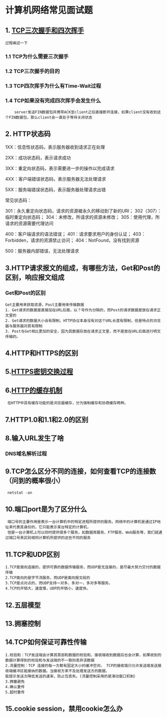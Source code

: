 # 计算机网络常见面试题

## 1. [TCP三次握手和四次挥手](https://blog.csdn.net/qzcsu/article/details/72861891)
    过程阐述一下
### 1.1 TCP为什么需要三次握手
### 1.2 TCP三次握手的目的
### 1.3 TCP四次挥手为什么有Time-Wait过程
### 1.4 TCP如果没有完成四次挥手会发生什么
        server发送FIN数据包并携带ACK至client之后直接断开连接，如果client没有收到这个FIN数据包，那么client会一直处于等待关闭状态

## 2. HTTP状态码
   1XX：信息性状态码，表示服务器收到请求正在处理
   
   2XX：成功状态码，表示请求成功
   
   3XX：重定向状态码，表示需要进一步的操作以完成请求
   
   4XX：客户端错误状态码，表示服务器无法处理请求
   
   5XX：服务端错误状态码，表示服务器处理请求出错
 
   常见状态码：
   
   301：永久重定向状态码，请求的资源被永久的移动到了新的URI； 302（307）：临时重定向状态码； 304：未修改，所请求的资源未修改；  305：使用代理，所请求的资源需要代理访问
   
   400：客户端请求的语法错误； 401：请求要求用户的身份认证； 403：Forbidden，请求的资源禁止访问； 404：NotFound，没有找到资源
   
   500：服务器内部错误，无法处理请求

## 3.HTTP请求报文的组成，有哪些方法，Get和Post的区别，响应报文组成

### Get和Post的区别
    Get主要用来获取资源，Post主要用来传输数据
    1. Get请求的数据是直接加在URL后面，以？号作为分隔的，而Post的请求数据是放在请求正文里的
    2. Get请求的数据大小会有限制，HTTP协议本身没有对这个URL长度有限制，但是特点的浏览器与服务器对其有限制
    3. Post与Get相比更加的安全，因为其数据存放在请求正文里，而不是放在URL后面进行明文传输的。

## 4.HTTP和HTTPS的区别

## 5.[HTTPS密钥交换过程](https://www.cnblogs.com/zhuqil/archive/2012/07/23/2604572.html)

## 6.[HTTP的缓存机制](https://juejin.im/post/5a1d4e546fb9a0450f21af23)
     在HTTP中具有缓存功能的是浏览器缓存，分为强制缓存和协商缓存两种。

## 7.HTTP1.0和1.1和2.0的区别

## 8.输入URL发生了啥

### DNS域名解析过程

## 9.TCP怎么区分不同的连接，如何查看TCP的连接数（问到的概率很小）
     netstat -an
## 10.端口port是为了区分什么
     端口号的主要作用是表示一台计算机中的特定进程所提供的服务。网络中的计算机是通过IP地址来代表其身份的，它只能表示某台特定的计算机，
     但是一台计算机上可以同时提供很多个服务，如数据库服务、FTP服务、Web服务等，我们就通过端口号来区别相同计算机所提供的这些不同的服务
## 11.TCP和UDP区别
    1.TCP是面向连接的，提供可靠的数据传输服务，而UDP是无连接的，是尽最大努力交付的数据传输
    2.TCP面向的是字节流服务，而UDP是面向报文段的
    3.TCP是点对点的，而UDP支持一对多，多对一，多对多等服务。
    4.TCP的开销大，速度慢，UDP的开销小，速度快。
## 12.五层模型

## 13.拥塞控制

## 14.TCP如何保证可靠性传输
    1.校验和：TCP发送端会计算其首部和数据的校验和，接收端收到数据后也会计算，如果收到的数据计算得到的校验和与发送端的不一致则丢弃该数据
    2.流量控制：TCP 连接的每⼀⽅都有固定⼤⼩的缓冲空间， TCP的接收端只允许发送端发送接收端缓冲区能接纳的数据。当接收⽅来不及处理发送⽅的数据，
    能提示发送⽅降低发送的速率，防⽌包丢失。(流量控制采用的是滑动窗口机制）
    3.拥塞避免
    4.确认重传
    5.超时重传
    
## 15.cookie session，禁用cookie怎么办
